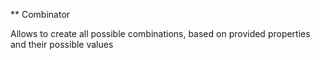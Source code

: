\*\* Combinator

Allows to create all possible combinations, based on provided properties
and their possible values
